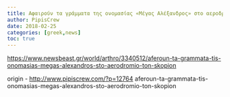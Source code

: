 ```yaml
---
title: Αφαιρούν τα γράμματα της ονομασίας «Μέγας Αλέξανδρος» στο αεροδρόμιο των Σκοπίων
author: PipisCrew
date: 2018-02-25
categories: [greek,news]
toc: true
---
```


https://www.newsbeast.gr/world/arthro/3340512/aferoun-ta-grammata-tis-onomasias-megas-alexandros-sto-aerodromio-ton-skopion

origin - http://www.pipiscrew.com/?p=12764 aferoun-ta-grammata-tis-onomasias-megas-alexandros-sto-aerodromio-ton-skopion